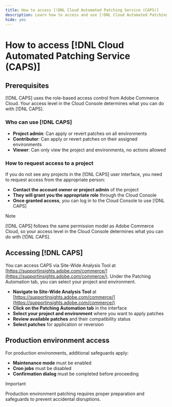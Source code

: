 ```yaml
---
title: How to access [!DNL Cloud Automated Patching Service (CAPS)]
description: Learn how to access and use [!DNL Cloud Automated Patching Service (CAPS)]
hide: yes
---
```

# How to access [!DNL Cloud Automated Patching Service (CAPS)]

## Prerequisites

[!DNL CAPS] uses the role-based access control from Adobe Commerce Cloud. Your access level in the Cloud Console determines what you can do with [!DNL CAPS].

### Who can use [!DNL CAPS]

- **Project admin**: Can apply or revert patches on all environments
- **Contributor**: Can apply or revert patches on their assigned environments  
- **Viewer**: Can only view the project and environments, no actions allowed

### How to request access to a project

If you do not see any projects in the [!DNL CAPS] user interface, you need to request access from the appropriate person:

- **Contact the account owner or project admin** of the project
- **They will grant you the appropriate role** through the Cloud Console
- **Once granted access**, you can log in to the Cloud Console to use [!DNL CAPS]

>[!NOTE]
>
>[!DNL CAPS] follows the same permission model as Adobe Commerce Cloud, so your access level in the Cloud Console determines what you can do with [!DNL CAPS].

## Accessing [!DNL CAPS]

You can access CAPS via Site-Wide Analysis Tool at [https://supportinsights.adobe.com/commerce/](https://supportinsights.adobe.com/commerce/). Under the Patching Automation tab, you can select your project and environment.

- **Navigate to Site-Wide Analysis Tool** at [https://supportinsights.adobe.com/commerce/](https://supportinsights.adobe.com/commerce/)
- **Click on the Patching Automation tab** in the interface
- **Select your project and environment** where you want to apply patches
- **Review available patches** and their compatibility status
- **Select patches** for application or reversion

## Production environment access

For production environments, additional safeguards apply:

- **Maintenance mode** must be enabled
- **Cron jobs** must be disabled
- **Confirmation dialog** must be completed before proceeding

>[!IMPORTANT]
>
>Production environment patching requires proper preparation and safeguards to prevent accidental disruptions.
